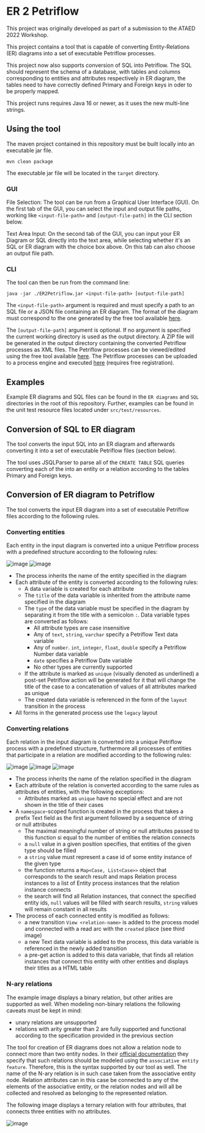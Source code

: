 # ER 2 Petriflow

This project was originally developed as part of a submission to the ATAED 2022 Workshop.

This project contains a tool that is capable of converting Entity-Relations (ER) diagrams into a set of executable Petriflow processes.

This project now also supports conversion of SQL into Petriflow. The SQL should represent the schema of a database, with tables and columns corresponding to entities and attributes respectively in ER diagram, the tables need to have correctly defined Primary and Foreign keys in oder to be properly mapped.

This project runs requires Java 16 or newer, as it uses the new multi-line strings.

## Using the tool

The maven project contained in this repository must be built locally into an executable jar file.

```
mvn clean package
```

The executable jar file will be located in the `target` directory.

### GUI

File Selection:
The tool can be run from a Graphical User Interface (GUI). On the first tab of the GUI, you can select the input and output file paths, working like `<input-file-path>` and `[output-file-path]` in the CLI section below. 

Text Area Input:
On the second tab of the GUI, you can input your ER Diagram or SQL directly into the text area, while selecting whether it's an SQL or ER diagram with the choice box above. On this tab can also choose an output file path. 


### CLI

The tool can then be run from the command line:
```
java -jar ./ER2Petriflow.jar <input-file-path> [output-file-path]
```

The `<input-file-path>` argument is required and must specify a path to an SQL file or a JSON file containing an ER diagram.
The format of the diagram must correspond to the one generated by the free tool available [here](https://erdplus.com/standalone).

The `[output-file-path]` argument is optional. If no argument is specified the current working directory is used as the output directory.
A ZIP file will be generated in the output directory containing the converted Petriflow processes as XML files.
The Petriflow processes can be viewed/edited using the free tool available [here](https://builder.netgrif.com/modeler).
The Petriflow processes can be uploaded to a process engine and executed [here](https://demo.netgrif.com/) (requires free registration).

## Examples

Example ER diagrams and SQL files can be found in the `ER diagrams` and `SQL` directories in the root of this repository.
Further, examples can be found in the unit test resource files located under `src/test/resources`.


## Conversion of SQL to ER diagram

The tool converts the input SQL into an ER diagram and afterwards converting it into a set of executable Petriflow files (section below).

The tool uses JSQLParser to parse all of the `CREATE TABLE` SQL queries converting each of the into an entity or a relation according to the tables Primary and Foreign keys.


## Conversion of ER diagram to Petriflow

The tool converts the input ER diagram into a set of executable Petriflow files according to the following rules.

### Converting entities

Each entity in the input diagram is converted into a unique Petriflow process with a predefined structure according to the following rules:

![image](./README%20images/entity.png)
![image](./README%20images/petriflow_entity.png)

* The process inherits the name of the entity specified in the diagram
* Each attribute of the entity is converted according to the following rules:
  * A data variable is created for each attribute
  * The `title` of the data variable is inherited from the attribute name specified in the diagram
  * The `type` of the data variable must be specified in the diagram by separating it from the title with a semicolon `:`. Data variable types are converted as follows:
    * All attribute types are case insensitive
    * Any of `text`, `string`, `varchar` specify a Petriflow Text data variable
    * Any of `number`. `int`, `integer`, `float`, `double` specify a Petriflow Number data variable
    * `date` specifies a Petriflow Date variable
    * No other types are currently supported
  * If the attribute is marked as `unique` (visually denoted as underlined) a post-set Petriflow action will be generated for it that will change the title of the case to a concatenation of values of all attributes marked as unique
  * The created data variable is referenced in the form of the `layout` transition in the process
* All forms in the generated process use the `legacy` layout

### Converting relations

Each relation in the input diagram is converted into a unique Petriflow process with a predefined structure,
furthermore all processes of entities that participate in a relation are modified according to the following rules:

![image](./README%20images/relation.png)
![image](./README%20images/petriflow_relation.png)
![image](./README%20images/petriflow_modified_entity.png)

* The process inherits the name of the relation specified in the diagram
* Each attribute of the relation is converted according to the same rules as attributes of entities, with the following exceptions:
  * Attributes marked as `unique` have no special effect and are not shown in the title of their cases
* A `namespace`-scoped function is created in the process that takes a prefix Text field as the first argument followed by a sequence of string or null attributes
  * The maximal meaningful number of string or null attributes passed to this function si equal to the number of entities the relation connects
  * a `null` value in a given position specifies, that entities of the given type should be filled
  * a `string` value must represent a case id of some entity instance of the given type
  * the function returns a `Map<Case, List<Case>>` object that corresponds to the search result and maps Relation process instances to a list of Entity process instances that the relation instance connects
  * the search will find all Relation instances, that connect the specified entity ids, `null` values will be filled with search results, `string` values will remain constant in all results
* The process of each connected entity is modified as follows:
  * a new transition `View <relation-name>` is added to the process model and connected with a read arc with the `created` place (see third image)
  * a new Text data variable is added to the process, this data variable is referenced in the newly added transition
  * a pre-get action is added to this data variable, that finds all relation instances that connect this entity with other entities and displays their titles as a HTML table

### N-ary relations

The example image displays a binary relation, but other arities are supported as well. When modeling non-binary relations the following caveats must be kept in mind:
* unary relations are unsupported
* relations with arity greater than 2 are fully supported and functional according to the specification provided in the previous section

The tool for creation of ER diagrams does not allow a relation node to connect more than two entity nodes.
In their [official documentation](https://erdplus.com/faq) they specify that such relations should be modeled using the `associative entity feature`.
Therefore, this is the syntax supported by our tool as well. The name of the N-ary relation is in such case taken from the associative entity node. Relation attributes can in this case be connected to any of the elements of the associative entity, or the relation nodes and will all be collected and resolved as belonging to the represented relation.

The following image displays a ternary relation with four attributes, that connects three entities with no attributes.

![image](./README%20images/ternary_relation.png)